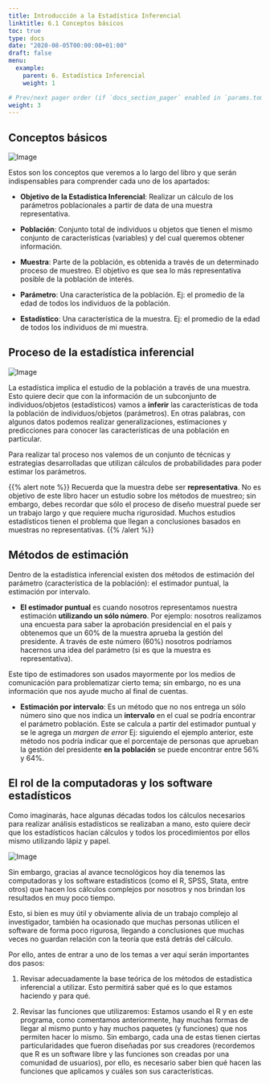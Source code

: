 ```yaml
---
title: Introducción a la Estadística Inferencial
linktitle: 6.1 Conceptos básicos
toc: true
type: docs
date: "2020-08-05T00:00:00+01:00"
draft: false
menu:
  example:
    parent: 6. Estadística Inferencial
    weight: 1

# Prev/next pager order (if `docs_section_pager` enabled in `params.toml`)
weight: 3
---
```


## Conceptos básicos

![Image](/cursos/6-1-1.jpg)

Estos son los conceptos que veremos a lo largo del libro y que serán indispensables para comprender cada uno de los apartados:

- **Objetivo de la Estadística Inferencial**: Realizar un cálculo de los parámetros poblacionales a partir de data de una muestra representativa. 

- **Población**: Conjunto total de individuos u objetos que tienen el mismo conjunto de características (variables) y del cual queremos obtener información. 

- **Muestra**: Parte de la población, es obtenida a través de un determinado proceso de muestreo. El objetivo es que sea lo más representativa posible de la población de interés. 

- **Parámetro**: Una característica de la población. Ej: el promedio de la edad de todos los individuos de la población. 

- **Estadístico**: Una característica de la muestra. Ej: el promedio de la edad de todos los individuos de mi muestra. 

## Proceso de la estadística inferencial

![Image](/cursos/6-1-2.jpg)

La estadística implica el estudio de la población a través de una muestra. Esto quiere decir que con la información de un subconjunto de individuos/objetos (estadísticos) vamos a **inferir** las características de toda la población de individuos/objetos (parámetros). En otras palabras, con algunos datos podemos realizar generalizaciones, estimaciones y predicciones para conocer las características de una población en particular. 

Para realizar tal proceso nos valemos de un conjunto de técnicas y estrategias desarrolladas que utilizan cálculos de probabilidades para poder estimar los parámetros. 

{{% alert note %}}
Recuerda que la muestra debe ser  **representativa**. No es objetivo de este libro hacer un estudio sobre los métodos de muestreo; sin embargo, debes recordar que sólo el proceso de diseño muestral puede ser un trabajo largo y que requiere mucha rigurosidad. Muchos estudios estadísticos tienen el problema que llegan a conclusiones basados en muestras no representativas. 
{{% /alert %}}

## Métodos de estimación

Dentro de la estadística inferencial existen dos métodos de estimación del parámetro (característica de la población): el estimador puntual, la estimación por intervalo.

- **El estimador puntual** es cuando nosotros representamos nuestra estimación **utilizando un sólo número**. Por ejemplo: nosotros realizamos una encuesta para saber la aprobación presidencial en el país y obtenemos que un 60% de la muestra aprueba la gestión del presidente. A través de este número (60%) nosotros podríamos hacernos una idea del parámetro (si es que la muestra es representativa). 

Este tipo de estimadores son usados mayormente por los medios de comunicación para problematizar cierto tema; sin embargo, no es una información que nos ayude mucho al final de cuentas. 

- **Estimación por intervalo**: Es un método que no nos entrega un sólo número sino que nos indica un **intervalo** en el cual se podría encontrar el parámetro población. Este se calcula a partir del estimador puntual y se le agrega un *margen de error* Ej: siguiendo el ejemplo anterior, este método nos podría indicar que el porcentaje de personas que aprueban la gestión del presidente **en la población** se puede encontrar entre 56% y 64%.

## El rol de la computadoras y los software estadísticos

Como imaginarás, hace algunas décadas todos los cálculos necesarios para realizar análisis estadísticos se realizaban a mano, esto quiere decir que los estadísticos hacían cálculos y todos los procedimientos por ellos mismo utilizando lápiz y papel. 

![Image](/cursos/6-1-3.jpg)

Sin embargo, gracias al avance tecnológicos hoy día tenemos las computadoras y los software estadísticos (como el R, SPSS, Stata, entre otros) que hacen los cálculos complejos por nosotros y nos brindan los resultados en muy poco tiempo. 

Esto, si bien es muy útil y obviamente alivia de un trabajo complejo al investigador, también ha ocasionado que muchas personas utilicen el software de forma poco rigurosa, llegando a conclusiones que muchas veces no guardan relación con la teoría que está detrás del cálculo. 

Por ello, antes de entrar a uno de los temas a ver aquí serán importantes dos pasos:

1. Revisar adecuadamente la base teórica de los métodos de estadística inferencial a utilizar. Esto permitirá saber qué es lo que estamos haciendo y para qué. 

2. Revisar las funciones que utilizaremos: Estamos usando el R y en este programa, como comentamos anteriormente, hay muchas formas de llegar al mismo punto y hay muchos paquetes (y funciones) que nos permiten hacer lo mismo. Sin embargo, cada una de estas tienen ciertas particularidades que fueron diseñadas por sus creadores (recordemos que R es un software libre y las funciones son creadas por una comunidad de usuarios), por ello, es necesario saber bien qué hacen las funciones que aplicamos y cuáles son sus características. 

